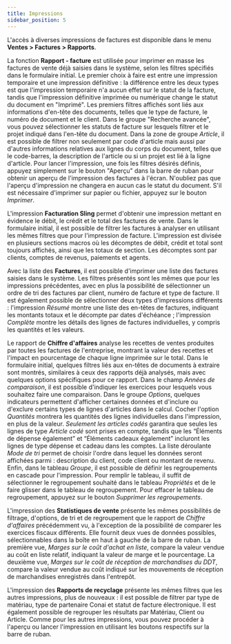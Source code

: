 ```yaml
---
title: Impressions
sidebar_position: 5
---
```


L'accès à diverses impressions de factures est disponible dans le menu **Ventes > Factures > Rapports**.

La fonction **Rapport - facture** est utilisée pour imprimer en masse les factures de vente déjà saisies dans le système, selon les filtres spécifiés dans le formulaire initial. Le premier choix à faire est entre une impression temporaire et une impression définitive : la différence entre les deux types est que l'impression temporaire n'a aucun effet sur le statut de la facture, tandis que l'impression définitive imprimée ou numérique change le statut du document en "Imprimé". Les premiers filtres affichés sont liés aux informations d'en-tête des documents, telles que le type de facture, le numéro de document et le client. Dans le groupe "Recherche avancée", vous pouvez sélectionner les statuts de facture sur lesquels filtrer et le projet indiqué dans l'en-tête du document.
Dans la zone de groupe *Article*, il est possible de filtrer non seulement par code d'article mais aussi par d'autres informations relatives aux lignes du corps du document, telles que le code-barres, la description de l'article ou si un projet est lié à la ligne d'article.
Pour lancer l'impression, une fois les filtres désirés définis, appuyez simplement sur le bouton "Aperçu" dans la barre de ruban pour obtenir un aperçu de l'impression des factures à l'écran. N'oubliez pas que l'aperçu d'impression ne changera en aucun cas le statut du document. S'il est nécessaire d'imprimer sur papier ou fichier, appuyez sur le bouton *Imprimer*.

L'impression **Facturation Sling** permet d'obtenir une impression mettant en évidence le débit, le crédit et le total des factures de vente.
Dans le formulaire initial, il est possible de filtrer les factures à analyser en utilisant les mêmes filtres que pour l'impression de facture. L'impression est divisée en plusieurs sections macros où les décomptes de débit, crédit et total sont toujours affichés, ainsi que les totaux de section. Les décomptes sont par clients, comptes de revenus, paiements et agents.

Avec la liste des **Factures**, il est possible d'imprimer une liste des factures saisies dans le système.
Les filtres présentés sont les mêmes que pour les impressions précédentes, avec en plus la possibilité de sélectionner un ordre de tri des factures par client, numéro de facture et type de facture. Il est également possible de sélectionner deux types d'impressions différents : l'impression *Résumé* montre une liste des en-têtes de factures, indiquant les montants totaux et le décompte par dates d'échéance ; l'impression *Complète* montre les détails des lignes de factures individuelles, y compris les quantités et les valeurs.

Le rapport de **Chiffre d'affaires** analyse les recettes de ventes produites par toutes les factures de l'entreprise, montrant la valeur des recettes et l'impact en pourcentage de chaque ligne imprimée sur le total.
Dans le formulaire initial, quelques filtres liés aux en-têtes de documents à extraire sont montrés, similaires à ceux des rapports déjà analysés, mais avec quelques options spécifiques pour ce rapport.
Dans le champ *Années de comparaison*, il est possible d'indiquer les exercices pour lesquels vous souhaitez faire une comparaison. Dans le groupe *Options*, quelques indicateurs permettent d'afficher certaines données et d'inclure ou d'exclure certains types de lignes d'articles dans le calcul. Cocher l'option *Quantités* montrera les quantités des lignes individuelles dans l'impression, en plus de la valeur. *Seulement les articles codés* garantira que seules les lignes de type *Article codé* sont prises en compte, tandis que les “Éléments de dépense également” et “Éléments cadeaux également” incluront les lignes de type dépense et cadeau dans les comptes. La liste déroulante *Mode de tri* permet de choisir l'ordre dans lequel les données seront affichées parmi : description du client, code client ou montant de revenu. Enfin, dans le tableau *Groupe*, il est possible de définir les regroupements en cascade pour l'impression. Pour remplir le tableau, il suffit de sélectionner le regroupement souhaité dans le tableau *Propriétés* et de le faire glisser dans le tableau de regroupement. Pour effacer le tableau de regroupement, appuyez sur le bouton *Supprimer les regroupements*.

L'impression des **Statistiques de vente** présente les mêmes possibilités de filtrage, d'options, de tri et de regroupement que le rapport de *Chiffre d'affaires* précédemment vu, à l'exception de la possibilité de comparer les exercices fiscaux différents. Elle fournit deux vues de données possibles, sélectionnables dans la boîte en haut à gauche de la barre de ruban. La première vue, *Marges sur le coût d'achat en liste*, compare la valeur vendue au coût en liste relatif, indiquant la valeur de marge et le pourcentage. La deuxième vue, *Marges sur le coût de réception de marchandises du DDT*, compare la valeur vendue au coût indiqué sur les mouvements de réception de marchandises enregistrés dans l'entrepôt.

L'impression des **Rapports de recyclage** présente les mêmes filtres que les autres impressions, plus de nouveaux : il est possible de filtrer par type de matériau, type de partenaire Conai et statut de facture électronique. Il est également possible de regrouper les résultats par Matériau, Client ou Article.
Comme pour les autres impressions, vous pouvez procéder à l'aperçu ou lancer l'impression en utilisant les boutons respectifs sur la barre de ruban.